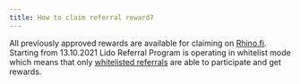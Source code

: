 ```yaml
---
title: How to claim referral reward?
---
```


All previously approved rewards are available for claiming on [Rhino.fi](https://app.rhino.fi/claim/lido-rewards). Starting from 13.10.2021 Lido Referral Program is operating in whitelist mode which means that only [whitelisted referrals](https://docs.google.com/spreadsheets/d/13JO906tAVoPW9m0F1I39bxB2UIu7E41NSbxIFIzT18I/edit#gid=1322321646) are able to participate and get rewards.
